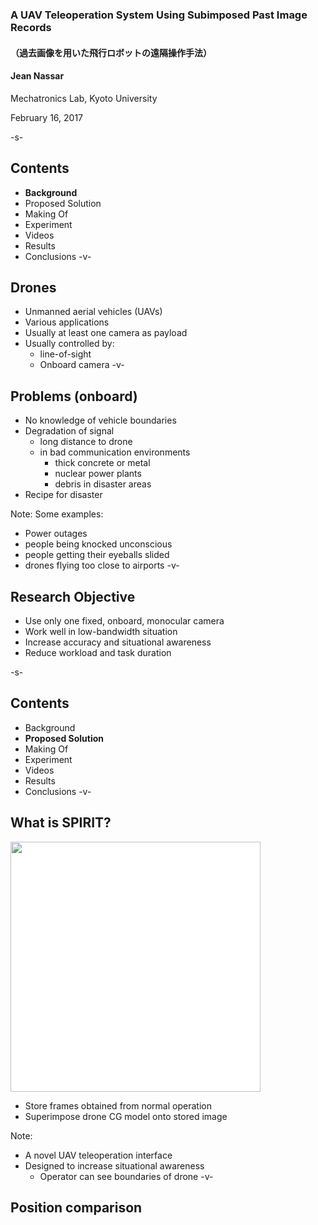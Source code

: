 ### A UAV Teleoperation System Using Subimposed Past Image Records
#### （過去画像を用いた飛行ロボットの遠隔操作手法）

#### Jean Nassar
Mechatronics Lab, Kyoto University

February 16, 2017

-s-
## Contents
- **Background**
- Proposed Solution
- Making Of
- Experiment
- Videos
- Results
- Conclusions
-v-
## Drones
- Unmanned aerial vehicles (UAVs)
- Various applications
- Usually at least one camera as payload
- Usually controlled by:
  - line-of-sight
  - Onboard camera <!-- .element: class="fragment highlight-blue" -->
-v-
## Problems (onboard)
- No knowledge of vehicle boundaries
- Degradation of signal
  - long distance to drone
  - in bad communication environments
    <ul class="fragment">
      <li>thick concrete or metal</li>
      <li>nuclear power plants</li>
      <li>debris in disaster areas</li>
    </ul>
- Recipe for disaster<!-- .element: class="fragment" -->

Note: Some examples:
  - Power outages
  - people being knocked unconscious
  - people getting their eyeballs slided
  - drones flying too close to airports
-v-
## Research Objective
- Use only one fixed, onboard, monocular camera <!-- .element: class="fragment" -->
- Work well in low-bandwidth situation <!-- .element: class="fragment" -->
- Increase accuracy and situational awareness <!-- .element: class="fragment" -->
- Reduce workload and task duration <!-- .element: class="fragment" -->

-s-
## Contents
- Background
- **Proposed Solution**
- Making Of
- Experiment
- Videos
- Results
- Conclusions
-v-
## What is SPIRIT?
<table height="100%">
<img src="media/spirit_defense/spirit_summary.png" width=400 style="background-color:white;">

- Store frames obtained from normal operation
- Superimpose drone CG model onto stored image

Note:
- A novel UAV teleoperation interface
- Designed to increase situational awareness
  - Operator can see boundaries of drone
-v-
## Position comparison
<table height="100%">
  <tr>
    <td style="vertical-align:top">
      <img src="media/spirit_defense/drones_ref.png" width=400/><br/>
      <small>$l_0$: reference distance</small><br/>
      <small>$D$: with respect to drone
    </td>
    <td style="vertical-align:top">
      <ul>
	<li class="fragment">closeness to centre: $\sqrt{\Delta x_D^2 + \Delta z_D^2}/{l_0}$</li>
	<li class="fragment">difference in yaw: $\Delta \psi_D^2$</li>
	<li class="fragment">distance: $((l_D - l_0)/l_0)^2$</li>
      </ul>
    </td>
  </tr>
</table>
-v-
## Frame comparison
<table height="100%">
  <tr>
    <td style="vertical-align:top">
      <img src="media/spirit_defense/frames_ref.png" width=400/><br/>
      <small>$l_0$: reference distance</small><br/>
      <small>$F$: with respect to frame
    </td>
    <td style="vertical-align:top">
      <ul>
	<li class="fragment">difference in yaw: $\Delta \psi_F^2$</li>
	<li class="fragment">distance: $l_F/l_0$</li>
      </ul>
    </td>
  </tr>
</table>
-v-
## Evaluation function
$E(f) =  k_1\sqrt{\Delta x_D^2 + \Delta z_D^2}/{l_0} $

  $+ k_2\Delta \psi_D^2  + k_3\left(\left(l_D - l_0\right)/l_0\right)^2$

  $+ k_4\Delta \psi_F^2 + k_5l_F/l_0$

Select $\underset{f}{\arg\min}\left(E\left(f\right)\right); f \in\,$frame buffer

-s-
## Contents
- Background
- Proposed Solution
- **Making Of**
- Experiment
- Videos
- Results
- Conclusions
-v-
## Components
- ROS Kinetic in a Docker container
- OpenGL for visualization
- Python 2.7 and associated packages
- Easy to configure 
  - change YAML config file 
  - regenerate launch files from xacro.
- PS3 controller
-v-
## Overview
<img src="media/spirit_defense/flowchart.png" width=400/>

Note:
- Operator sends commands to AR.Drone
- Get pose and orientation from mocap
- Reduce drone video frequency to simulate bad signal
- Associate each frame with its pose
- Store all frames in chronological array (actually a deque)
- With each pose, select best frame and overlay

-s-
## Contents
- Background
- Proposed Solution
- Making Of
- **Experiment**
- Videos
- Results
- Conclusions
-v-
## Procedure
<table height="100%">
  <tr>
    <td style="vertical-align:top">
      <img src="media/spirit_defense/drone_long_target.jpg" width=400/>
    </td>
    <td style="vertical-align:top">
      <ul>
	<li>Fly drone to target using either:
	  <ul>
	    <li>Onboard view</li>
	    <li>SPIRIT view</li>
	  </ul>
	</li>
        <li>Press a button when arrived</li>
        <li>Repeat experiment with same method</li>
        <li>Repeat process with remaining method</li>
      </ul>
    </td>
  </tr>
</table>
-v-
## Participants
- 9 participants
- All male, Kyoto University students
- Age was 24.2$\,\pm\,$2.1 years
- Practice session first
- Odd-numbered participants: Onboard then SPIRIT
- Even-numbered participants: SPIRIT then Onboard
-v-
## Data collection
- Recording to mpeg:
  - Bird's-eye view
  - Onboard output
  - SPIRIT outuput
- ROS data recorded to Bag files.

-s-
## Contents
- Background
- Proposed Solution
- Making Of
- Experiment
- **Videos**
- Results
- Conclusions
-v-
## Onboard
<video data-autoplay src="media/spirit_defense/onboard.mp4"></video>
-v-
## SPIRIT
<video data-autoplay src="media/spirit_defense/spirit.mp4"></video>
-s-
## Contents
- Background
- Proposed Solution
- Making Of
- Experiment
- Videos
- **Results**
- Conclusions
-v-
## Credibility Interval (CI)
- Significance at 95%
- <span class="fragment highlight-green">Significant</span> or <span class="fragment highlight-red">non-significant</span>
-v-
## Effect size (Hedges's $g$)

|$g$|effect size|
|---|---|
|0.01|very small|
|0.20|small|
|0.50|medium|
|0.80|large|
|1.20|very large|
|2.0|huge|
-v-
## Ground tracks
![](/media/spirit_defense/paths_overview.png)
-v-
## Path length
![](/media/spirit_defense/movement.png)

+9.5% (CI=86.1%, $g$=0.391) <!-- .element: class="fragment highlight-red" -->
-v-
## Accuracy
![](/media/spirit_defense/rms.png)

+39.8% (CI=98.1%, $g$=1.053) <!-- .element: class="fragment highlight-green" -->
-v-
## Duration
![](/media/spirit_defense/duration.png)

+12.9% (CI=81.5%, $g$=0.304) <!-- .element: class="fragment highlight-red" -->
-v-
## NASA-TLX
![](/media/spirit_defense/tlx_results.png)

$-$37.5% (CI=97.6%, $g$=$-$0.978) <!-- .element: class="fragment highlight-green" -->
-v-
## NASA-TLX
![](/media/spirit_defense/tlx_components.png)
-v-
## Survey
![](/media/spirit_defense/survey_results.png)

+35.7% (CI=98.8%, $g$=1.304) <!-- .element: class="fragment highlight-green" -->
-v-
## Survey
![](/media/spirit_defense/survey_components.png)

Note:
- Position awareness: +41.4% (CI=95.8%, g=0.909)
- Position control: +44.8% (CI=97.9%, g=1.173)
- Rel pos awareness: +105.3% (CI=98.8%, g=1.415)
- Rel pos control: +108.7% (CI=99.9%, g=2.511)

-s-
## Contents
- Background
- Proposed Solution
- Making Of
- Experiment
- Videos
- Results
- **Conclusions**
-v-
## Conclusions
- Significant increase in accuracy <!-- .element: class="fragment" -->
- Significant decrease in workload <!-- .element: class="fragment" -->
- Significant increases in position awareness and control, absolutely and relative to target <!-- .element: class="fragment" -->
- Significant increase in user satisfaction <!-- .element: class="fragment" -->
-v-
## Future work
- Make evaluation more efficient
- Increase buffer size
- Add zooming for smoother transitions
- Investigate:
  - rotating the horizon to keep it level
  - adding depth cues
  - handling moving behind obstacles

-s-
## Thank you for listening
> because […] if you don’t know where you are, then you don’t know where you’re going. And if you don’t know where you’re going, you’re probably going wrong.

Terry Pratchett
